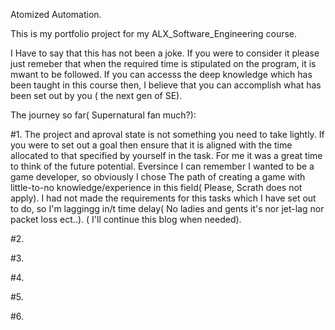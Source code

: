 Atomized Automation.


This is my portfolio project for my ALX_Software_Engineering course.

I Have to say that this has not been a joke. If you were to consider it please just remeber that when the required time is stipulated on the program, it is mwant to be followed. If you can accesss the deep knowledge which has been taught in this course then, I believe that you can accomplish what has been set out by you ( the next gen of SE).

The journey so far( Supernatural fan much?):

#1. The project and aproval state is not something you need to take lightly. If you were to set out a goal then ensure that it is aligned with the time allocated to that specified by yourself in the task. For  me it was a great time to think of the future potential. Eversince I can remember I wanted to be a game developer, so obviously I chose The path of creating a game with little-to-no knowledge/experience in this field( Please, Scrath does not apply). I had not made the requirements for this tasks which I have set out to do, so I'm laggingg in/t time delay( No ladies and gents it's nor jet-lag nor packet loss ect..). ( I'll continue this blog when needed).

#2.

#3.

#4.

#5.

#6.
